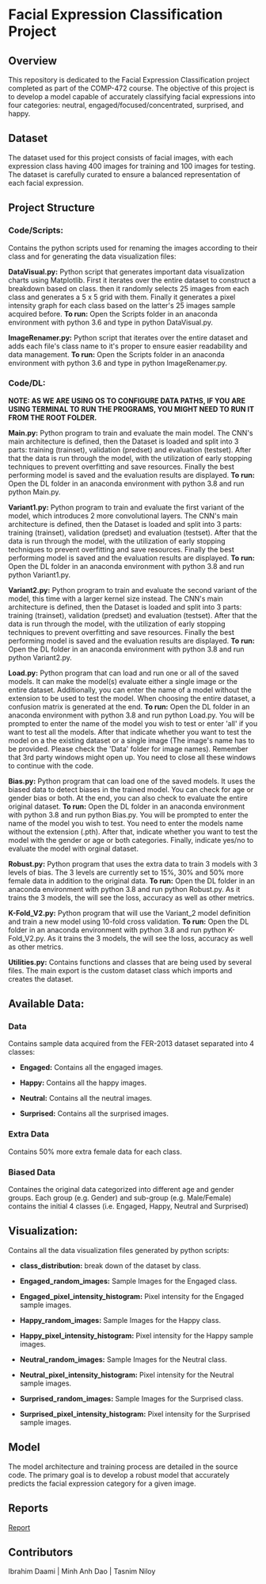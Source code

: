 # Facial Expression Classification Project

## Overview

This repository is dedicated to the Facial Expression Classification project completed as part of the COMP-472 course. The objective of this project is to develop a model capable of accurately classifying facial expressions into four categories: neutral, engaged/focused/concentrated, surprised, and happy.

## Dataset

The dataset used for this project consists of facial images, with each expression class having 400 images for training and 100 images for testing. The dataset is carefully curated to ensure a balanced representation of each facial expression.

## Project Structure

### Code/Scripts:

Contains the python scripts used for renaming the images according to their class and for generating the data visualization files:

**DataVisual.py:** Python script that generates important data visualization charts using Matplotlib. First it iterates over the entire dataset to construct a breakdown based on class. then it randomly selects 25 images from each class and generates a 5 x 5 grid with them. Finally it generates a pixel intensity graph for each class based on the latter's 25 images sample acquired before.
**To run:** Open the Scripts folder in an anaconda environment with python 3.6 and type in python DataVisual.py.

**ImageRenamer.py:** Python script that iterates over the entire dataset and adds each file's class name to it's proper to ensure easier readability and data management.
**To run:** Open the Scripts folder in an anaconda environment with python 3.6 and type in python ImageRenamer.py.

### Code/DL:

**NOTE: AS WE ARE USING OS TO CONFIGURE DATA PATHS, IF YOU ARE USING TERMINAL TO RUN THE PROGRAMS, YOU MIGHT NEED TO RUN IT FROM THE ROOT FOLDER.**

**Main.py:** Python program to train and evaluate the main model. The CNN's main architecture is defined, then the Dataset is loaded and split into 3 parts: training (trainset), validation (predset) and evaluation (testset). After that the data is run through the model, with the utilization of early stopping techniques to prevent overfitting and save resources. Finally the best performing model is saved and the evaluation results are displayed.
**To run:** Open the DL folder in an anaconda environment with python 3.8 and run python Main.py.

**Variant1.py:** Python program to train and evaluate the first variant of the model, which introduces 2 more convolutional layers. The CNN's main architecture is defined, then the Dataset is loaded and split into 3 parts: training (trainset), validation (predset) and evaluation (testset). After that the data is run through the model, with the utilization of early stopping techniques to prevent overfitting and save resources. Finally the best performing model is saved and the evaluation results are displayed.
**To run:** Open the DL folder in an anaconda environment with python 3.8 and run python Variant1.py.

**Variant2.py:** Python program to train and evaluate the second variant of the model, this time with a larger kernel size instead. The CNN's main architecture is defined, then the Dataset is loaded and split into 3 parts: training (trainset), validation (predset) and evaluation (testset). After that the data is run through the model, with the utilization of early stopping techniques to prevent overfitting and save resources. Finally the best performing model is saved and the evaluation results are displayed.
**To run:** Open the DL folder in an anaconda environment with python 3.8 and run python Variant2.py.

**Load.py:** Python program that can load and run one or all of the saved models. It can make the model(s) evaluate either a single image or the entire dataset. Additionally, you can enter the name of a model without the extension to be used to test the model. When choosing the entire dataset, a confusion matrix is generated at the end.
**To run:** Open the DL folder in an anaconda environment with python 3.8 and run python Load.py. You will be prompted to enter the name of the model you wish to test or enter 'all' if you want to test all the models. After that indicate whether you want to test the model on a the existing dataset or a single image (The image's name has to be provided. Please check the 'Data' folder for image names). Remember that 3rd party windows might open up. You need to close all these windows to continue with the code.

**Bias.py:** Python program that can load one of the saved models. It uses the biased data to detect biases in the trained model. You can check for age or gender bias or both. At the end, you can also check to evaluate the entire original dataset.
**To run:** Open the DL folder in an anaconda environment with python 3.8 and run python Bias.py. You will be prompted to enter the name of the model you wish to test. You need to enter the models name without the extension (.pth). After that, indicate whether you want to test the model with the gender or age or both categories. Finally, indicate yes/no to evaluate the model with orginal dataset.

**Robust.py:** Python program that uses the extra data to train 3 models with 3 levels of bias. The 3 levels are currently set to 15%, 30% and 50% more female data in addition to the original data.
**To run:** Open the DL folder in an anaconda environment with python 3.8 and run python Robust.py. As it trains the 3 models, the will see the loss, accuracy as well as other metrics.

**K-Fold_V2.py:** Python program that will use the Variant_2 model definition and train a new model using 10-fold cross validation.
**To run:** Open the DL folder in an anaconda environment with python 3.8 and run python K-Fold_V2.py. As it trains the 3 models, the will see the loss, accuracy as well as other metrics.

**Utilities.py:** Contains functions and classes that are being used by several files. The main export is the custom dataset class which imports and creates the dataset.

## Available Data:

### Data

Contains sample data acquired from the FER-2013 dataset separated into 4 classes:

- **Engaged:** Contains all the engaged images.

- **Happy:** Contains all the happy images.

- **Neutral:** Contains all the neutral images.

- **Surprised:** Contains all the surprised images.

### Extra Data

Contains 50% more extra female data for each class.

### Biased Data

Containes the original data categorized into different age and gender groups. Each group (e.g. Gender) and sub-group (e.g. Male/Female) contains the initial 4 classes (i.e. Engaged, Happy, Neutral and Surprised)

## Visualization:

Contains all the data visualization files generated by python scripts:

- **class_distribution:** break down of the dataset by class.

- **Engaged_random_images:** Sample Images for the Engaged class.

- **Engaged_pixel_intensity_histogram:** Pixel intensity for the Engaged sample images.

- **Happy_random_images:** Sample Images for the Happy class.

- **Happy_pixel_intensity_histogram:** Pixel intensity for the Happy sample images.

- **Neutral_random_images:** Sample Images for the Neutral class.

- **Neutral_pixel_intensity_histogram:** Pixel intensity for the Neutral sample images.

- **Surprised_random_images:** Sample Images for the Surprised class.

- **Surprised_pixel_intensity_histogram:** Pixel intensity for the Surprised sample images.

## Model

The model architecture and training process are detailed in the source code. The primary goal is to develop a robust model that accurately predicts the facial expression category for a given image.

## Reports

[Report](https://docs.google.com/document/d/11mVMNCOpyGs4PMVn1RaUgLxiiG_p1zrKOziUlxrH2SQ/edit?usp=sharing)

## Contributors

Ibrahim Daami | Minh Anh Dao | Tasnim Niloy
